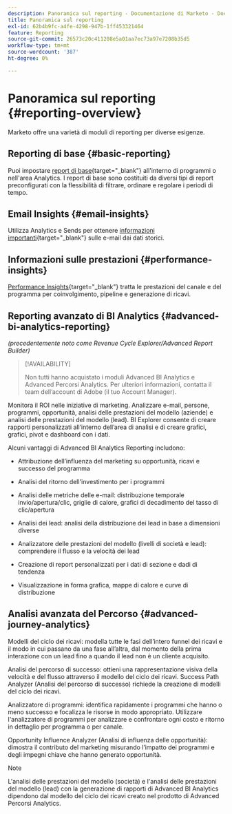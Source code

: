 ```yaml
---
description: Panoramica sul reporting - Documentazione di Marketo - Documentazione del prodotto
title: Panoramica sul reporting
exl-id: 62b4b9fc-a4fe-4298-947b-1ff453321464
feature: Reporting
source-git-commit: 26573c20c411208e5a01aa7ec73a97e7208b35d5
workflow-type: tm+mt
source-wordcount: '387'
ht-degree: 0%

---
```


# Panoramica sul reporting {#reporting-overview}

Marketo offre una varietà di moduli di reporting per diverse esigenze.

## Reporting di base {#basic-reporting}

Puoi impostare [report di base](/help/marketo/product-docs/reporting/basic-reporting/report-types/report-type-overview.md){target="_blank"} all&#39;interno di programmi o nell&#39;area Analytics. I report di base sono costituiti da diversi tipi di report preconfigurati con la flessibilità di filtrare, ordinare e regolare i periodi di tempo.

## Email Insights {#email-insights}

Utilizza Analytics e Sends per ottenere [informazioni importanti](/help/marketo/product-docs/reporting/email-insights/email-insights-overview.md){target="_blank"} sulle e-mail dai dati storici.

## Informazioni sulle prestazioni {#performance-insights}

[Performance Insights](/help/marketo/product-docs/reporting/performance-insights/performance-insights-overview.md){target="_blank"} tratta le prestazioni del canale e del programma per coinvolgimento, pipeline e generazione di ricavi.

## Reporting avanzato di BI Analytics {#advanced-bi-analytics-reporting}

_(precedentemente noto come Revenue Cycle Explorer/Advanced Report Builder)_

>[!AVAILABILITY]
>
>Non tutti hanno acquistato i moduli Advanced BI Analytics e Advanced Percorsi Analytics. Per ulteriori informazioni, contatta il team dell’account di Adobe (il tuo Account Manager).

Monitora il ROI nelle iniziative di marketing. Analizzare e-mail, persone, programmi, opportunità, analisi delle prestazioni del modello (aziende) e analisi delle prestazioni del modello (lead). BI Explorer consente di creare rapporti personalizzati all’interno dell’area di analisi e di creare grafici, grafici, pivot e dashboard con i dati.

Alcuni vantaggi di Advanced BI Analytics Reporting includono:

* Attribuzione dell’influenza del marketing su opportunità, ricavi e successo del programma

* Analisi del ritorno dell&#39;investimento per i programmi

* Analisi delle metriche delle e-mail: distribuzione temporale invio/apertura/clic, griglie di calore, grafici di decadimento del tasso di clic/apertura

* Analisi dei lead: analisi della distribuzione dei lead in base a dimensioni diverse

* Analizzatore delle prestazioni del modello (livelli di società e lead): comprendere il flusso e la velocità dei lead

* Creazione di report personalizzati per i dati di sezione e dadi di tendenza

* Visualizzazione in forma grafica, mappe di calore e curve di distribuzione

## Analisi avanzata del Percorso {#advanced-journey-analytics}

Modelli del ciclo dei ricavi: modella tutte le fasi dell’intero funnel dei ricavi e il modo in cui passano da una fase all’altra, dal momento della prima interazione con un lead fino a quando il lead non è un cliente acquisito.

Analisi del percorso di successo: ottieni una rappresentazione visiva della velocità e del flusso attraverso il modello del ciclo dei ricavi. Success Path Analyzer (Analisi del percorso di successo) richiede la creazione di modelli del ciclo dei ricavi.

Analizzatore di programmi: identifica rapidamente i programmi che hanno o meno successo e focalizza le risorse in modo appropriato. Utilizzare l&#39;analizzatore di programmi per analizzare e confrontare ogni costo e ritorno in dettaglio per programma o per canale.

Opportunity Influence Analyzer (Analisi di influenza delle opportunità): dimostra il contributo del marketing misurando l’impatto dei programmi e degli impegni chiave che hanno generato opportunità.

>[!NOTE]
>
>L&#39;analisi delle prestazioni del modello (società) e l&#39;analisi delle prestazioni del modello (lead) con la generazione di rapporti di Advanced BI Analytics dipendono dal modello del ciclo dei ricavi creato nel prodotto di Advanced Percorsi Analytics.

